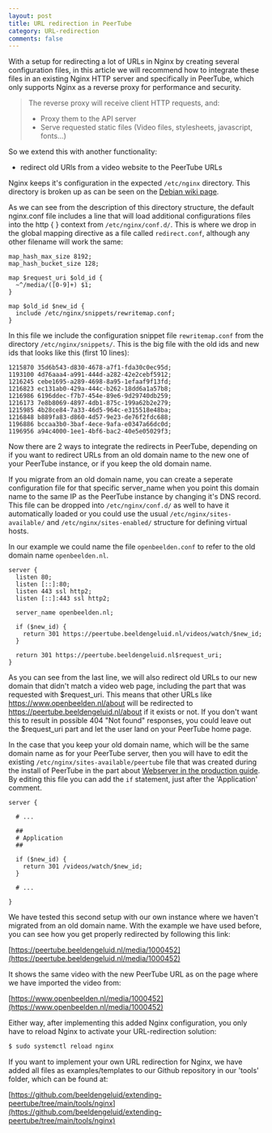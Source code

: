 ```yaml
---
layout: post
title: URL redirection in PeerTube
category: URL-redirection
comments: false
---
```


With a setup for redirecting a lot of URLs in Nginx by creating several configuration files, in this article we will recommend how to integrate these files in an existing Nginx HTTP server and specifically in PeerTube, which only supports Nginx as a reverse proxy for performance and security.

> The reverse proxy will receive client HTTP requests, and:
>
> * Proxy them to the API server
> * Serve requested static files (Video files, stylesheets, javascript, fonts...)

So we extend this with another functionality:

* redirect old URls from a video website to the PeerTube URLs

<!--more-->

Nginx keeps it's configuration in the expected `/etc/nginx` directory. This directory is broken up as can be seen on the [Debian wiki page](https://wiki.debian.org/Nginx/DirectoryStructure).

As we can see from the description of this directory structure, the default nginx.conf file includes a line that will load additional configurations files into the http { } context from `/etc/nginx/conf.d/`. This is where we drop in the global mapping directive as a file called `redirect.conf`, although any other filename will work the same:

```
map_hash_max_size 8192;
map_hash_bucket_size 128;

map $request_uri $old_id {
  ~^/media/([0-9]+) $1;
}

map $old_id $new_id {
  include /etc/nginx/snippets/rewritemap.conf;
}
```

In this file we include the configuration snippet file `rewritemap.conf` from the directory `/etc/nginx/snippets/`. This is the big file with the old ids and new ids that looks like this (first 10 lines):

```
1215870 35d6b543-d830-4678-a7f1-fda30c0ec95d;
1193100 4d76aaa4-a991-444d-a282-42e2cebf5912;
1216245 cebe1695-a289-4698-8a95-1efaaf9f13fd;
1216823 ec131ab0-429a-444c-b262-18dd6a1a57b8;
1216986 6196ddec-f7b7-454e-89e6-9d29740db259;
1216173 7e8b8069-4897-4db1-875c-199a62b2e279;
1215985 4b28ce84-7a33-46d5-964c-e315518e48ba;
1216848 b889fa83-d860-4d57-9e23-de76f2fdc688;
1196886 bccaa3b0-3baf-4ece-9afa-e0347a66dc0d;
1196956 a94c4000-1ee1-4bf6-bac2-40e5e05029f3;
```

Now there are 2 ways to integrate the redirects in PeerTube, depending on if you want to redirect URLs from an old domain name to the new one of your PeerTube instance, or if you keep the old domain name.

If you migrate from an old domain name, you can create a seperate configuration file for that specific server_name when you point this domain name to the same IP as the PeerTube instance by changing it's DNS record. This file can be dropped into `/etc/nginx/conf.d/` as well to have it automatically loaded or you could use the usual `/etc/nginx/sites-available/` and `/etc/nginx/sites-enabled/` structure for defining virtual hosts.

In our example we could name the file `openbeelden.conf` to refer to the old domain name `openbeelden.nl`.

```
server {
  listen 80;
  listen [::]:80;
  listen 443 ssl http2;
  listen [::]:443 ssl http2;

  server_name openbeelden.nl;

  if ($new_id) {
    return 301 https://peertube.beeldengeluid.nl/videos/watch/$new_id;
  }

  return 301 https://peertube.beeldengeluid.nl$request_uri;
}
```

As you can see from the last line, we will also redirect old URLs to our new domain that didn't match a video web page, including the part that was requested with $request_uri. This means that other URLs like https://www.openbeelden.nl/about will be redirected to https://peertube.beeldengeluid.nl/about if it exists or not. If you don't want this to result in possible 404 "Not found" responses, you could leave out the $request_uri part and let the user land on your PeerTube home page.

In the case that you keep your old domain name, which will be the same domain name as for your PeerTube server, then you will have to edit the existing `/etc/nginx/sites-available/peertube` file that was created during the install of PeerTube in the part about [Webserver in the production guide](https://github.com/Chocobozzz/PeerTube/blob/develop/support/doc/production.md#webserver). By editing this file you can add the `if` statement, just after the 'Application' comment.

```
server {

  # ...

  ##
  # Application
  ##

  if ($new_id) {
    return 301 /videos/watch/$new_id;
  }

  # ...

}
```

We have tested this second setup with our own instance where we haven't migrated from an old domain name. With the example we have used before, you can see how you get properly redirected by following this link:

[https://peertube.beeldengeluid.nl/media/1000452](https://peertube.beeldengeluid.nl/media/1000452)

It shows the same video with the new PeerTube URL as on the page where we have imported the video from:

[https://www.openbeelden.nl/media/1000452](https://www.openbeelden.nl/media/1000452)

Either way, after implementing this added Nginx configuration, you only have to reload Nginx to activate your URL-redirection solution:

```sh
$ sudo systemctl reload nginx
```

If you want to implement your own URL redirection for Nginx, we have added all files as examples/templates to our Github repository in our 'tools' folder, which can be found at:

[https://github.com/beeldengeluid/extending-peertube/tree/main/tools/nginx](https://github.com/beeldengeluid/extending-peertube/tree/main/tools/nginx)

